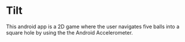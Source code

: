 # Tilt
This android app is a 2D game where the user navigates five balls into a square hole by using the the Android Accelerometer.
